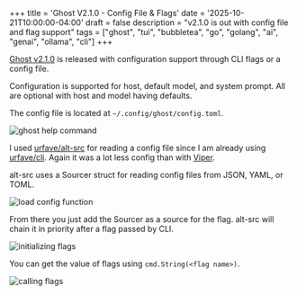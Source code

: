 +++
title = 'Ghost V2.1.0 - Config File & Flags'
date = '2025-10-21T10:00:00-04:00'
draft = false
description = "v2.1.0 is out with config file and flag support"
tags = ["ghost", "tui", "bubbletea", "go", "golang", "ai", "genai", "ollama", "cli"]
+++

[Ghost v2.1.0](https://github.com/theantichris/ghost) is released with configuration support through CLI flags or a config file.

Configuration is supported for host, default model, and system prompt. All are optional with host and model having defaults.

The config file is located at `~/.config/ghost/config.toml`.

![ghost help command](/img/ghost-v2.1.0-config-file/help.png)

I used [urfave/alt-src](https://github.com/urfave/cli-altsrc) for reading a config file since I am already using [urfave/cli](https://github.com/urfave/cli). Again it was a lot less config than with [Viper](https://github.com/spf13/viper).

alt-src uses a Sourcer struct for reading config files from JSON, YAML, or TOML.

![load config function](/img/ghost-v2.1.0-config-file/load-config.png)

From there you just add the Sourcer as a source for the flag. alt-src will chain it in priority after a flag passed by CLI.

![initializing flags](/img/ghost-v2.1.0-config-file/init-flags.png)

You can get the value of flags using `cmd.String(<flag name>)`.

![calling flags](/img/ghost-v2.1.0-config-file/call-flags.png)
